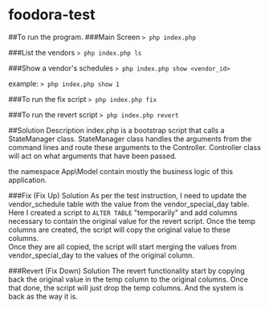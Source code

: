 # foodora-test
##To run the program.
###Main Screen
`> php index.php`

###List the vendors
`> php index.php ls`

###Show a vendor's schedules
`> php index.php show <vendor_id>`

example: 
`> php index.php show 1`

###To run the fix script
`> php index.php fix`

###To run the revert script
`> php index.php revert`

##Solution Description
index.php is a bootstrap script that calls a StateManager class. StateManager class handles the arguments 
from the command lines and route these arguments to the Controller. Controller class will act on what arguments that have been passed.

the namespace App\Model contain mostly the business logic of this application.

###Fix (Fix Up) Solution
As per the test instruction, I need to update the vendor_schedule table with the value from the vendor_special_day table.
Here I created a script to `ALTER TABLE` "temporarily" and add columns necessary to contain the original value for the revert script.
Once the temp columns are created, the script will copy the original value to these columns.  
Once they are all copied, the script will start merging the values from vendor_special_day to the values of the original column.

###Revert (Fix Down) Solution
The revert functionality start by copying back the original value in the temp column to the original columns. Once that done,
the script will just drop the temp columns. And the system is back as the way it is.



